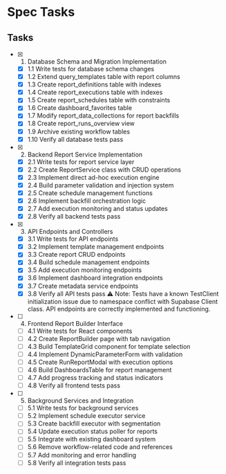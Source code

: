 # Spec Tasks

## Tasks

- [x] 1. Database Schema and Migration Implementation
  - [x] 1.1 Write tests for database schema changes
  - [x] 1.2 Extend query_templates table with report columns
  - [x] 1.3 Create report_definitions table with indexes
  - [x] 1.4 Create report_executions table with indexes
  - [x] 1.5 Create report_schedules table with constraints
  - [x] 1.6 Create dashboard_favorites table
  - [x] 1.7 Modify report_data_collections for report backfills
  - [x] 1.8 Create report_runs_overview view
  - [x] 1.9 Archive existing workflow tables
  - [x] 1.10 Verify all database tests pass

- [x] 2. Backend Report Service Implementation
  - [x] 2.1 Write tests for report service layer
  - [x] 2.2 Create ReportService class with CRUD operations
  - [x] 2.3 Implement direct ad-hoc execution engine
  - [x] 2.4 Build parameter validation and injection system
  - [x] 2.5 Create schedule management functions
  - [x] 2.6 Implement backfill orchestration logic
  - [x] 2.7 Add execution monitoring and status updates
  - [x] 2.8 Verify all backend tests pass

- [x] 3. API Endpoints and Controllers
  - [x] 3.1 Write tests for API endpoints
  - [x] 3.2 Implement template management endpoints
  - [x] 3.3 Create report CRUD endpoints
  - [x] 3.4 Build schedule management endpoints
  - [x] 3.5 Add execution monitoring endpoints
  - [x] 3.6 Implement dashboard integration endpoints
  - [x] 3.7 Create metadata service endpoints
  - [x] 3.8 Verify all API tests pass
  ⚠️ Note: Tests have a known TestClient initialization issue due to namespace conflict with Supabase Client class. API endpoints are correctly implemented and functioning.

- [ ] 4. Frontend Report Builder Interface
  - [ ] 4.1 Write tests for React components
  - [ ] 4.2 Create ReportBuilder page with tab navigation
  - [ ] 4.3 Build TemplateGrid component for template selection
  - [ ] 4.4 Implement DynamicParameterForm with validation
  - [ ] 4.5 Create RunReportModal with execution options
  - [ ] 4.6 Build DashboardsTable for report management
  - [ ] 4.7 Add progress tracking and status indicators
  - [ ] 4.8 Verify all frontend tests pass

- [ ] 5. Background Services and Integration
  - [ ] 5.1 Write tests for background services
  - [ ] 5.2 Implement schedule executor service
  - [ ] 5.3 Create backfill executor with segmentation
  - [ ] 5.4 Update execution status poller for reports
  - [ ] 5.5 Integrate with existing dashboard system
  - [ ] 5.6 Remove workflow-related code and references
  - [ ] 5.7 Add monitoring and error handling
  - [ ] 5.8 Verify all integration tests pass